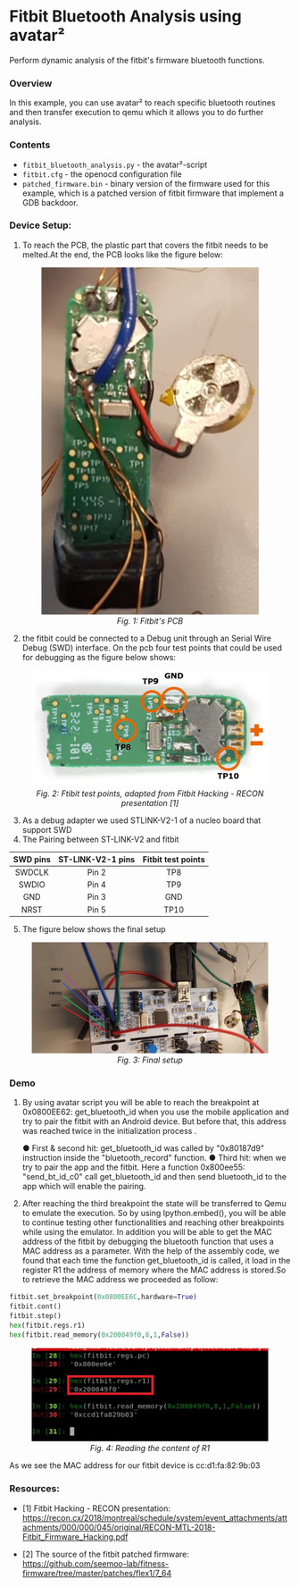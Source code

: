 # Fitbit Bluetooth Analysis using avatar²

Perform dynamic analysis of the fitbit's firmware bluetooth functions.

### Overview

In this example, you can use avatar² to reach specific bluetooth routines and then transfer execution
to qemu which it allows you to do further analysis.

### Contents

- `fitbit_bluetooth_analysis.py` - the avatar²-script
- `fitbit.cfg` - the openocd configuration file
- `patched_firmware.bin` - binary version of the firmware used for this example, which is a patched 
						   version of fitbit firmware that implement a GDB backdoor.

### Device Setup:

1. To reach the PCB, the plastic part that covers the fitbit needs to be melted.At the end, the PCB looks like the figure below:


<figure>
	<p align="center"> 
		<img src="./fitbit_pcb.png" alt="Fitbit's PCB"/>
    	<br>
    	<em>Fig. 1: Fitbit's PCB</em>
	</p>
</figure>

2. the fitbit could be connected to a Debug unit through an Serial Wire Debug (SWD) interface. On the pcb four test points that could be used for debugging as the figure below shows:

<figure>
	<p align="center"> 
		<img src="./fitbit_test_points.png" alt="Ftibit test points"/>
		<br>
		<em>Fig. 2: Ftibit test points, adapted from Fitbit Hacking - RECON presentation [1] </em>
	</p>
</figure>

3. As a debug adapter we used STLINK-V2-1 of a nucleo board that support SWD
4. The Pairing between ST-LINK-V2 and fitbit
				

|  SWD pins |   ST-LINK-V2-1 pins | Fitbit test points  |
|:-:|:-:|:-:|
|  SWDCLK |  Pin 2 |   TP8  |
| SWDIO  |  Pin 4 |  TP9 |
|  GND | Pin 3  |  GND |
|  NRST |  Pin 5 | TP10  |


5. The figure below shows the final setup

<figure>
    <p align="center">
    	<img src="./final_setup.png" alt="Final setup">
		<br>
    	<em>Fig. 3: Final setup</em>
    </p>
</figure>

### Demo

1. By using avatar script you will be able to reach the breakpoint at 0x0800EE62: get_bluetooth_id
when you use the mobile application and try to pair the fitbit with an Android device. But
before that, this address was reached twice in the initialization process .

	● First & second hit: get_bluetooth_id was called by "0x80187d9" instruction inside the
"bluetooth_record" function.
	● Third hit: when we try to pair the app and the fitbit. Here a function 0x800ee55:
"send_bt_id_c0" call get_bluetooth_id and then send bluetooth_id to the app which
will enable the pairing.

2. After reaching the third breakpoint the state will be transferred to Qemu to emulate the
execution. So by using Ipython.embed(), you will be able to continue testing other
functionalities and reaching other breakpoints while using the emulator. In addition you will be able to get the MAC address of the fitbit by debugging the bluetooth function that uses a MAC address as a parameter. With the help of the
assembly code, we found that each time the function get_bluetooth_id is called, it load in the register R1 the address of memory where the MAC address is stored.So to retrieve the MAC address we proceeded as follow:

```python
fitbit.set_breakpoint(0x0800EE6C,hardware=True)
fitbit.cont()
fitbit.step()
hex(fitbit.regs.r1)
hex(fitbit.read_memory(0x200049f0,8,1,False))
```

<figure>
	<p align="center"> 
		<img src="./mac_address_extraction.png" alt="Reading the content of R1"/>
		<br>
    	<em>Fig. 4: Reading the content of R1</em>	
	</p>
</figure>


As we see the MAC address for our fitbit device is cc:d1:fa:82:9b:03

### Resources:

* [1] Fitbit Hacking - RECON presentation:
https://recon.cx/2018/montreal/schedule/system/event_attachments/attachments/000/000/045/original/RECON-MTL-2018-Fitbit_Firmware_Hacking.pdf

* [2] The source of the fitbit patched firmware:
https://github.com/seemoo-lab/fitness-firmware/tree/master/patches/flex1/7_64
